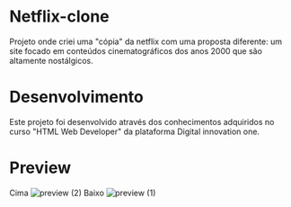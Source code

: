 # Netflix-clone
  Projeto onde criei uma "cópia" da netflix com uma proposta diferente: um site focado em conteúdos cinematográficos dos anos 2000 que são altamente nostálgicos.

# Desenvolvimento
Este projeto foi desenvolvido através dos conhecimentos adquiridos no curso "HTML Web Developer" da plataforma Digital innovation one.

# Preview
 Cima
![preview (2)](https://user-images.githubusercontent.com/98492477/153478035-5b812047-79e3-45cf-a1f7-8c3cd97ff809.png)
 Baixo
![preview (1)](https://user-images.githubusercontent.com/98492477/153477972-f3946f3c-3add-4870-af8b-eda2ba771a75.png)


